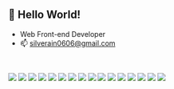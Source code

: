 <!--
  badges https://shields.io/
  icons https://simpleicons.org/
  emoji https://www.emojicopy.com/

- 🔭 I’m currently working on ...

<center>🌱 I’m currently learning ...</center>
- 👯 I’m looking to collaborate on ...
- 📫 How to reach me: ...
- 😄 Pronouns: ...
- ⚡ Fun fact: ...
-->

## 👋 Hello World!
- Web Front-end Developer
- 📫 silverain0606@gmail.com

<br/>

<img src="https://img.shields.io/badge/HTML-E34F26?style=for-the-badge&logo=HTML5&logoColor=white" /> <img src="https://img.shields.io/badge/CSS-1572B6?style=for-the-badge&logo=CSS3&logoColor=white" /> <img src="https://img.shields.io/badge/JavaScript-F7DF1E?style=for-the-badge&logo=JavaScript&logoColor=black" /> <img src="https://img.shields.io/badge/TypeScript-3178C6?style=for-the-badge&logo=TypeScript&logoColor=white" /> <img src="https://img.shields.io/badge/Three-000000?style=for-the-badge&logo=Three.js&logoColor=white" /> <img src="https://img.shields.io/badge/React-61DAFB?style=for-the-badge&logo=React&logoColor=black" /> <img src="https://img.shields.io/badge/Next-000000?style=for-the-badge&logo=Next.js&logoColor=white" /> <img src="https://img.shields.io/badge/Vite-646CFF?style=for-the-badge&logo=Vite&logoColor=white" /> <img src="https://img.shields.io/badge/Storybook-FF4785?style=for-the-badge&logo=Storybook&logoColor=white" /> <img src="https://img.shields.io/badge/MUI-007FFF?style=for-the-badge&logo=MUI&logoColor=white" /> <img src="https://img.shields.io/badge/Chakra UI-319795?style=for-the-badge&logo=Chakra UI&logoColor=white" /> <img src="https://img.shields.io/badge/Nest-E0234E?style=for-the-badge&logo=NestJS&logoColor=white" /> <img src="https://img.shields.io/badge/TypeOrm-333333?style=for-the-badge&logoColor=white" /> <img src="https://img.shields.io/badge/Jest-C21325?style=for-the-badge&logo=Jest&logoColor=white" /> <img src="https://img.shields.io/badge/ESLint-B32C3?style=for-the-badge&logo=ESLint&logoColor=white" /> <img src="https://img.shields.io/badge/Prettier-F7B93E?style=for-the-badge&logo=Prettier&logoColor=black" /> 

<br/>
